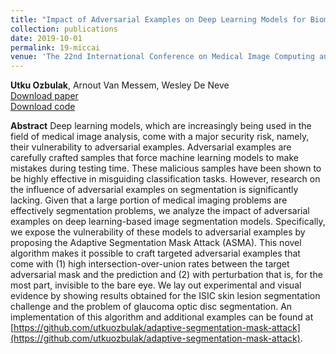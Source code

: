 ```yaml
---
title: "Impact of Adversarial Examples on Deep Learning Models for Biomedical Image Segmentation"
collection: publications
date: 2019-10-01
permalink: 19-miccai
venue: 'The 22nd International Conference on Medical Image Computing and Computer Assisted Intervention (MICCAI), Shenzhen, China <br /> Main track, Accepted'
---
```

**Utku Ozbulak**, Arnout Van Messem, Wesley De Neve <br /> [Download paper](https://blank.org/) <br /> [Download code](https://blank.org/)

**Abstract**
Deep learning models, which are increasingly being used in the field of medical image analysis, come with a major security risk, namely, their vulnerability to adversarial examples. Adversarial examples are carefully crafted samples that force machine learning models to make mistakes during testing time. These malicious samples have been shown to be highly effective in misguiding classification tasks. However, research on the influence of adversarial examples on segmentation is significantly lacking. Given that a large portion of medical imaging problems are effectively segmentation problems, we analyze the impact of adversarial examples on deep learning-based image segmentation models. Specifically, we expose the vulnerability of these models to adversarial examples by proposing the Adaptive Segmentation Mask Attack (ASMA). This novel algorithm makes it possible to craft targeted adversarial examples that come with (1) high intersection-over-union rates between the target adversarial mask and the prediction and (2) with perturbation that is, for the most part, invisible to the bare eye. We lay out experimental and visual evidence by showing results obtained for the ISIC skin lesion segmentation challenge and the problem of glaucoma optic disc segmentation. An implementation of this algorithm and additional examples can be found at [https://github.com/utkuozbulak/adaptive-segmentation-mask-attack](https://github.com/utkuozbulak/adaptive-segmentation-mask-attack).
